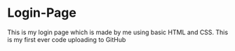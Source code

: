 # Login-Page
This is my login page which is made by me using basic HTML and CSS. This is my first ever code uploading to GitHub
